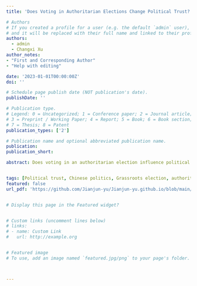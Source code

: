 ```yaml
---
title: 'Does Voting in Authoritarian Elections Change Political Trust?'

# Authors
# If you created a profile for a user (e.g. the default `admin` user), write the username (folder name) here
# and it will be replaced with their full name and linked to their profile.
authors:
  - admin
  - Changxi Xu
author_notes:
- "First and Corresponding Author"
- "Help with editing"

date: '2023-01-01T00:00:00Z'
doi: ''

# Schedule page publish date (NOT publication's date).
publishDate: ''

# Publication type.
# Legend: 0 = Uncategorized; 1 = Conference paper; 2 = Journal article;
# 3 = Preprint / Working Paper; 4 = Report; 5 = Book; 6 = Book section;
# 7 = Thesis; 8 = Patent
publication_types: ['2']

# Publication name and optional abbreviated publication name.
publication: 
publication_short: 

abstract: Does voting in an authoritarian election influence political trust? If it does, why? Using data from a Chinese public opinion survey conducted in 2014, we examine the relationship between political trust and grassroots electoral participation in China. We find that there is a positive correlation between voting in grassroots elections and trust in authoritarian governments. Our further causal analysis shows how grassroots voting improves political trust in governments. We argue that electoral participation, although in an authoritarian setting, enables voters to feel more involved in the decision-making process, and such feelings improve their political trust. This research sheds light on the motivations for autocrats' holding elections and how such authoritarian elections, in turn, contribute to autocratic regime survival. 


tags: [Political trust, Chinese politics, Grassroots election, authoritarian resilience]
featured: false
url_pdf: 'https://github.com/Jianjun-yu/Jianjun-yu.github.io/blob/main/content/publication/grassroot_election/political_trust_and_grassroot_election_shared.pdf'


# Display this page in the Featured widget?


# Custom links (uncomment lines below)
# links:
# - name: Custom Link
#   url: http://example.org


# Featured image
# To use, add an image named `featured.jpg/png` to your page's folder.



---
```


